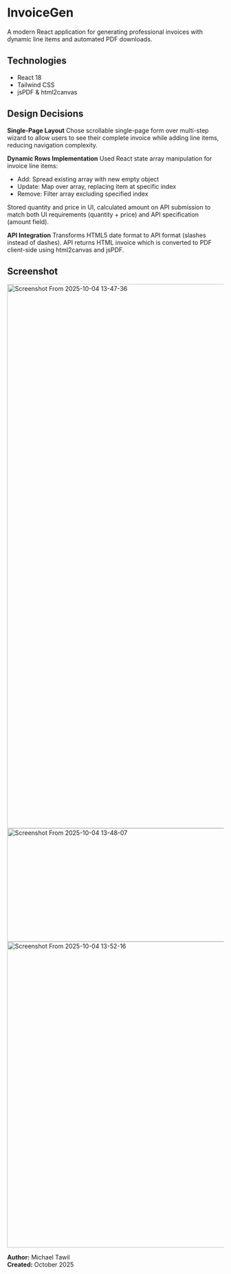 # InvoiceGen

A modern React application for generating professional invoices with dynamic line items and automated PDF downloads.

## Technologies
- React 18
- Tailwind CSS
- jsPDF & html2canvas

## Design Decisions

**Single-Page Layout**
Chose scrollable single-page form over multi-step wizard to allow users to see their complete invoice while adding line items, reducing navigation complexity.

**Dynamic Rows Implementation**
Used React state array manipulation for invoice line items:
- Add: Spread existing array with new empty object
- Update: Map over array, replacing item at specific index
- Remove: Filter array excluding specified index

Stored quantity and price in UI, calculated amount on API submission to match both UI requirements (quantity + price) and API specification (amount field).

**API Integration**
Transforms HTML5 date format to API format (slashes instead of dashes). API returns HTML invoice which is converted to PDF client-side using html2canvas and jsPDF.

## Screenshot
<img width="815" height="1263" alt="Screenshot From 2025-10-04 13-47-36" src="https://github.com/user-attachments/assets/1708bd1f-b769-41c3-80a1-a887d2af6585" />
<img width="815" height="263" alt="Screenshot From 2025-10-04 13-48-07" src="https://github.com/user-attachments/assets/a80a6113-a73b-4424-b836-6ad2a7832c52" />
<img width="1121" height="710" alt="Screenshot From 2025-10-04 13-52-16" src="https://github.com/user-attachments/assets/dd4ecd82-bd7a-4695-9035-833f8ce864fb" />


**Author:** Michael Tawil  
**Created:** October 2025
